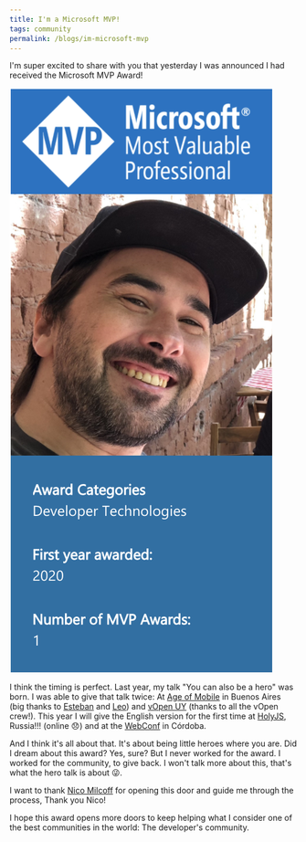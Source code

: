 ```yaml
---
title: I'm a Microsoft MVP!
tags: community
permalink: /blogs/im-microsoft-mvp
---
```


I'm super excited to share with you that yesterday I was announced I had received the Microsoft MVP Award!

![award](https://raw.githubusercontent.com/kblok/kblok.github.io/master/img/mvp/mvp.png)

I think the timing is perfect. Last year, my talk "You can also be a hero" was born. I was able to give that talk twice: At [Age of Mobile](https://ageofmobile.tech/) in Buenos Aires (big thanks to [Esteban](https://twitter.com/Teban3010) and [Leo](https://twitter.com/sebaleoperez)) and [vOpen UY](https://uy.vopen.tech/) (thanks to all the vOpen crew!). This year I will give the English version for the first time at [HolyJS](https://holyjs-piter.ru/en/), Russia!!! (online 😞) and at the [WebConf](https://twitter.com/webconfar) in Córdoba.

And I think it's all about that. It's about being little heroes where you are. Did I dream about this award? Yes, sure? But I never worked for the award. I worked for the community, to give back. I won't talk more about this, that's what the hero talk is about 😜.

I want to thank [Nico Milcoff](https://twitter.com/nmilcoff) for opening this door and guide me through the process, Thank you Nico!

I hope this award opens more doors to keep helping what I consider one of the best communities in the world: The developer's community.
